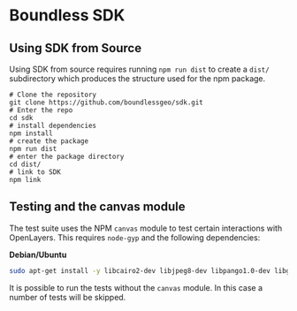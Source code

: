 # Boundless SDK

## Using SDK from Source

Using SDK from source requires running `npm run dist` to create a `dist/` subdirectory
which produces the structure used for the npm package.

```
# Clone the repository
git clone https://github.com/boundlessgeo/sdk.git
# Enter the repo
cd sdk
# install dependencies
npm install
# create the package
npm run dist
# enter the package directory
cd dist/
# link to SDK
npm link
```

## Testing and the canvas module

The test suite uses the NPM `canvas` module to test certain interactions
with OpenLayers.  This requires `node-gyp` and the following dependencies:

**Debian/Ubuntu**

```bash
sudo apt-get install -y libcairo2-dev libjpeg8-dev libpango1.0-dev libgif-dev g++
```

It is possible to run the tests without the `canvas` module. In this case a number
of tests will be skipped.


